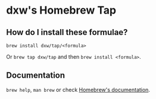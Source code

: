 # dxw's Homebrew Tap

## How do I install these formulae?

`brew install dxw/tap/<formula>`

Or `brew tap dxw/tap` and then `brew install <formula>`.

## Documentation

`brew help`, `man brew` or check
[Homebrew's documentation](https://docs.brew.sh).
